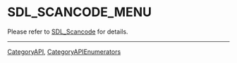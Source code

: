 # SDL_SCANCODE_MENU

Please refer to [SDL_Scancode](SDL_Scancode) for details.

----
[CategoryAPI](CategoryAPI), [CategoryAPIEnumerators](CategoryAPIEnumerators)

